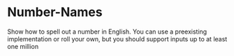 # Number-Names
Show how to spell out a number in English. You can use a preexisting implementation or roll your own, but you should support inputs up to at least one million

